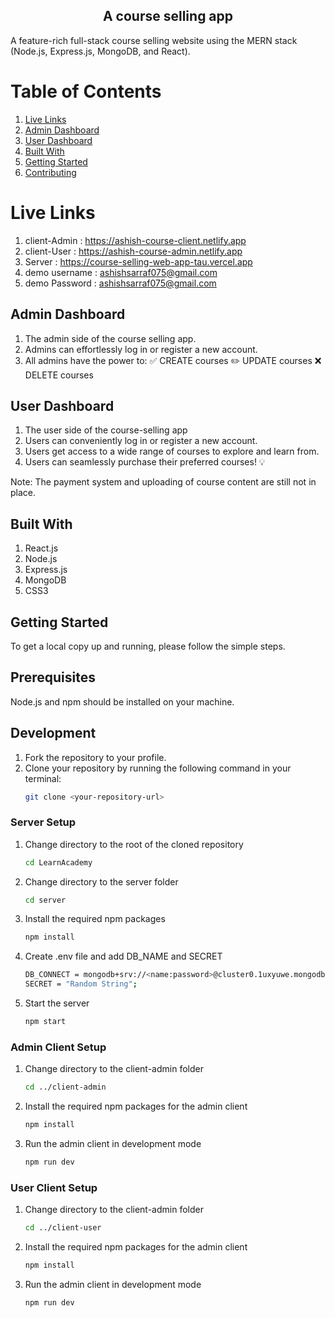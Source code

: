 <div align="center">
  <h2>A course selling app</h2>
</div>

A feature-rich full-stack course selling website using the MERN stack (Node.js, Express.js, MongoDB, and React).

# Table of Contents
1. [Live Links](#live-links)
1. [Admin Dashboard](#admin-dashboard)
2. [User Dashboard](#user-dashboard) 
3. [Built With](#built-with)
4. [Getting Started](#getting-started)
5. [Contributing](#contributing)

# Live Links

1. client-Admin : https://ashish-course-client.netlify.app
2. client-User : https://ashish-course-admin.netlify.app
3. Server : https://course-selling-web-app-tau.vercel.app
4. demo username : ashishsarraf075@gmail.com
5. demo Password : ashishsarraf075@gmail.com

## Admin Dashboard

1. The admin side of the course selling app.
2. Admins can effortlessly log in or register a new account.
3. All admins have the power to:
   ✅ CREATE courses
   ✏️ UPDATE courses
   ❌ DELETE courses

## User Dashboard

1. The user side of the course-selling app
2. Users can conveniently log in or register a new account.
3. Users get access to a wide range of courses to explore and learn from.
4. Users can seamlessly purchase their preferred courses! 💡

Note: The payment system and uploading of course content are still not in place.


## Built With

1. React.js
2. Node.js
3. Express.js
4. MongoDB
5. CSS3

## Getting Started

To get a local copy up and running, please follow the simple steps.

## Prerequisites

Node.js and npm should be installed on your machine.

## Development

1. Fork the repository to your profile.
2. Clone your repository by running the following command in your terminal:
   ```sh
   git clone <your-repository-url>
   ```

### Server Setup

1. Change directory to the root of the cloned repository
   ```sh
   cd LearnAcademy
   ```
2. Change directory to the server folder
   ```sh
   cd server
   ```
3. Install the required npm packages
   ```sh
   npm install
   ```
4. Create .env file and add DB_NAME and SECRET
   ```sh
   DB_CONNECT = mongodb+srv://<name:password>@cluster0.1uxyuwe.mongodb.net/courses
   SECRET = "Random String";
   ```
5. Start the server
   ```sh
   npm start
   ```

### Admin Client Setup

1. Change directory to the client-admin folder
   ```sh
   cd ../client-admin
   ```
2. Install the required npm packages for the admin client
   ```sh
   npm install
   ```
3. Run the admin client in development mode
   ```sh
   npm run dev
   ```

### User Client Setup

1. Change directory to the client-admin folder
   ```sh
   cd ../client-user
   ```
2. Install the required npm packages for the admin client
   ```sh
   npm install
   ```
3. Run the admin client in development mode
   ```sh
   npm run dev
   ```
